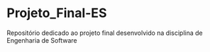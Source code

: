 # Projeto_Final-ES
Repositório dedicado ao projeto final desenvolvido na disciplina de Engenharia de Software
